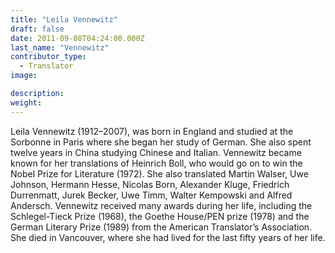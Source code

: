 ```yaml
---
title: "Leila Vennewitz"
draft: false
date: 2011-09-08T04:24:00.000Z
last_name: "Vennewitz"
contributor_type:
  - Translator
image:

description:
weight:
---
```


Leila Vennewitz (1912–2007), was born in England and studied at the Sorbonne in Paris where she began her study of German. She also spent twelve years in China studying Chinese and Italian. Vennewitz became known for her translations of Heinrich Boll, who would go on to win the Nobel Prize for Literature (1972). She also translated Martin Walser, Uwe Johnson, Hermann Hesse, Nicolas Born, Alexander Kluge, Friedrich Durrenmatt, Jurek Becker, Uwe Timm, Walter Kempowski and Alfred Andersch. Vennewitz received many awards during her life, including the Schlegel-Tieck Prize (1968), the Goethe House/PEN prize (1978) and the German Literary Prize (1989) from the American Translator’s Association. She died in Vancouver, where she had lived for the last fifty years of her life.

